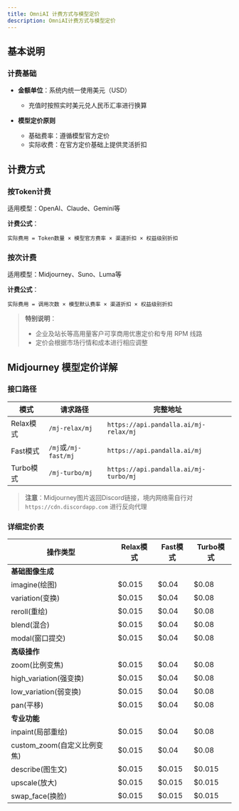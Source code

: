```yaml
---
title: OmniAI 计费方式与模型定价
description: OmniAI计费方式与模型定价
---
```


## 基本说明

### 计费基础

- **金额单位**：系统内统一使用美元（USD）
    - 充值时按照实时美元兑人民币汇率进行换算

- **模型定价原则**
    - 基础费率：遵循模型官方定价
    - 实际收费：在官方定价基础上提供灵活折扣

## 计费方式

### 按Token计费
适用模型：OpenAI、Claude、Gemini等

**计费公式**：
```
实际费用 = Token数量 × 模型官方费率 × 渠道折扣 × 权益级别折扣
```

### 按次计费
适用模型：Midjourney、Suno、Luma等

**计费公式**：
```
实际费用 = 调用次数 × 模型默认费率 × 渠道折扣 × 权益级别折扣
```

> **特别说明**：
> - 企业及站长等高用量客户可享商用优惠定价和专用 RPM 线路
> - 定价会根据市场行情和成本进行相应调整

## Midjourney 模型定价详解

### 接口路径

| 模式 | 请求路径 | 完整地址                                  |
|------|----------|---------------------------------------|
| Relax模式 | `/mj-relax/mj` | `https://api.pandalla.ai/mj-relax/mj` |
| Fast模式 | `/mj`或`/mj-fast/mj` | `https://api.pandalla.ai/mj`            |
| Turbo模式 | `/mj-turbo/mj` | `https://api.pandalla.ai/mj-turbo/mj`   |

> **注意**：Midjourney图片返回Discord链接，境内网络需自行对 `https://cdn.discordapp.com` 进行反向代理

### 详细定价表

| 操作类型 | Relax模式 | Fast模式 | Turbo模式 |
|----------|-----------|----------|-----------|
| **基础图像生成** |  |  |  |
| imagine(绘图) | $0.015 | $0.04 | $0.08 |
| variation(变换) | $0.015 | $0.04 | $0.08 |
| reroll(重绘) | $0.015 | $0.04 | $0.08 |
| blend(混合) | $0.015 | $0.04 | $0.08 |
| modal(窗口提交) | $0.015 | $0.04 | $0.08 |
| **高级操作** |  |  |  |
| zoom(比例变焦) | $0.015 | $0.04 | $0.08 |
| high_variation(强变换) | $0.015 | $0.04 | $0.08 |
| low_variation(弱变换) | $0.015 | $0.04 | $0.08 |
| pan(平移) | $0.015 | $0.04 | $0.08 |
| **专业功能** |  |  |  |
| inpaint(局部重绘) | $0.015 | $0.04 | $0.08 |
| custom_zoom(自定义比例变焦) | $0.015 | $0.04 | $0.08 |
| describe(图生文) | $0.015 | $0.015 | $0.015 |
| upscale(放大) | $0.015 | $0.015 | $0.015 |
| swap_face(换脸) | $0.015 | $0.015 | $0.015 |